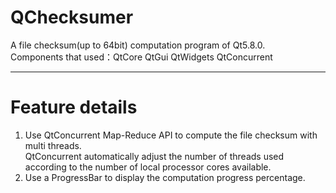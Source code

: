 # QChecksumer
A file checksum(up to 64bit) computation program of Qt5.8.0.  
Components that used：QtCore QtGui QtWidgets QtConcurrent
____________________________________________________________________
# Feature details
1. Use QtConcurrent Map-Reduce API to compute the file checksum with multi threads.  
QtConcurrent automatically adjust the number of threads used according to the number of local processor cores available.  
2. Use a ProgressBar to display the computation progress percentage.
